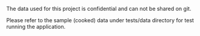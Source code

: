 The data used for this project is confidential and can not be shared on git.

Please refer to the sample (cooked) data under tests/data directory for test running the application.
